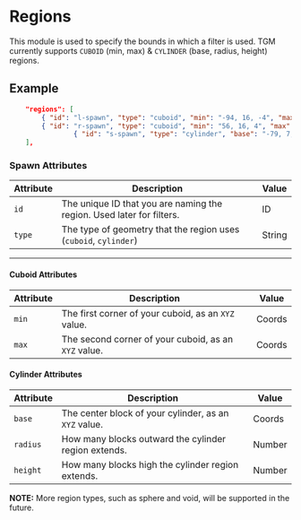 # Regions

This module is used to specify the bounds in which a filter is used. TGM currently supports `CUBOID` (min, max) & `CYLINDER` (base, radius, height) regions.

## Example

```json
	"regions": [
		{ "id": "l-spawn", "type": "cuboid", "min": "-94, 16, -4", "max": "-103, 23, 4" },
		{ "id": "r-spawn", "type": "cuboid", "min": "56, 16, 4", "max": "64, 23, -4" },
                { "id": "s-spawn", "type": "cylinder", "base": "-79, 7, -2", "radius": "3", "height": "6" }
	],
```

### Spawn Attributes

| Attribute | Description                                                           | Value    |
|-----------|-----------------------------------------------------------------------|----------|
| `id`      | The unique ID that you are naming the region. Used later for filters. | ID       |
| `type`    | The type of geometry that the region uses (`cuboid`, `cylinder`)      | String   |

---

#### Cuboid Attributes

| Attribute | Description                                                           | Value    |
|-----------|-----------------------------------------------------------------------|----------|
| `min`     | The first corner of your cuboid, as an `XYZ` value.                   | Coords   |
| `max`     | The second corner of your cuboid, as an `XYZ` value.                  | Coords   |

#### Cylinder Attributes

| Attribute | Description                                                           | Value    |
|-----------|-----------------------------------------------------------------------|----------|
| `base`    | The center block of your cylinder, as an `XYZ` value.                 | Coords   |
| `radius`  | How many blocks outward the cylinder region extends.                  | Number   |
| `height`  | How many blocks high the cylinder region extends.                     | Number   |

**NOTE:** More region types, such as sphere and void, will be supported in the future.
